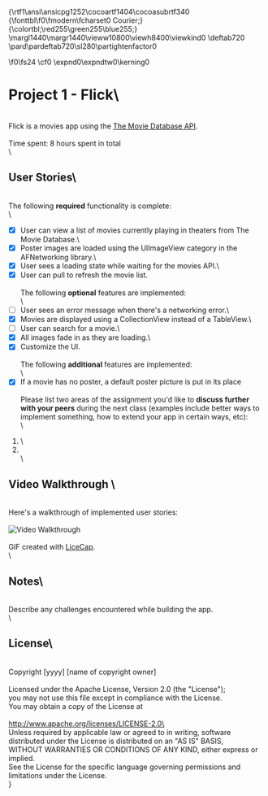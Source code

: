 {\rtf1\ansi\ansicpg1252\cocoartf1404\cocoasubrtf340
{\fonttbl\f0\fmodern\fcharset0 Courier;}
{\colortbl;\red255\green255\blue255;}
\margl1440\margr1440\vieww10800\viewh8400\viewkind0
\deftab720
\pard\pardeftab720\sl280\partightenfactor0

\f0\fs24 \cf0 \expnd0\expndtw0\kerning0
# Project 1 - Flick\
\
Flick is a movies app using the [The Movie Database API](http://docs.themoviedb.apiary.io/#).\
\
Time spent: 8 hours spent in total\
\
## User Stories\
\
The following **required** functionality is complete:\
\
- [X] User can view a list of movies currently playing in theaters from The Movie Database.\
- [X] Poster images are loaded using the UIImageView category in the AFNetworking library.\
- [X] User sees a loading state while waiting for the movies API.\
- [X] User can pull to refresh the movie list.\
\
The following **optional** features are implemented:\
\
- [ ] User sees an error message when there's a networking error.\
- [X] Movies are displayed using a CollectionView instead of a TableView.\
- [ ] User can search for a movie.\
- [X] All images fade in as they are loading.\
- [X] Customize the UI.\
\
The following **additional** features are implemented:\
\
- [X] If a movie has no poster, a default poster picture is put in its place\
\
Please list two areas of the assignment you'd like to **discuss further with your peers** during the next class (examples include better ways to implement something, how to extend your app in certain ways, etc):\
\
1. \
2. \
\
## Video Walkthrough \
\
Here's a walkthrough of implemented user stories:\
\
<img src='http://i.imgur.com/link/to/your/gif/file.gif' title='Video Walkthrough' width='' alt='Video Walkthrough' />\
\
GIF created with [LiceCap](http://www.cockos.com/licecap/).\
\
## Notes\
\
Describe any challenges encountered while building the app.\
\
## License\
\
    Copyright [yyyy] [name of copyright owner]\
\
    Licensed under the Apache License, Version 2.0 (the "License");\
    you may not use this file except in compliance with the License.\
    You may obtain a copy of the License at\
\
        http://www.apache.org/licenses/LICENSE-2.0\
\
    Unless required by applicable law or agreed to in writing, software\
    distributed under the License is distributed on an "AS IS" BASIS,\
    WITHOUT WARRANTIES OR CONDITIONS OF ANY KIND, either express or implied.\
    See the License for the specific language governing permissions and\
    limitations under the License.\
}